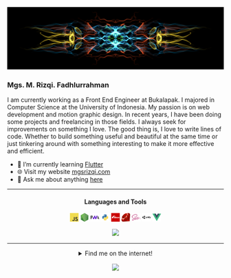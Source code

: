 <img src="https://github.com/rizqirizqi/rizqirizqi/blob/master/header.png">

### Mgs. M. Rizqi. Fadhlurrahman

I am currently working as a Front End Engineer at Bukalapak. I majored in Computer Science at the University of Indonesia. My passion is on web development and motion graphic design. In recent years, I have been doing some projects and freelancing in those fields. I always seek for improvements on something I love. The good thing is, I love to write lines of code. Whether to build something useful and beautiful at the same time or just tinkering around with something interesting to make it more effective and efficient.

- 🌱 I’m currently learning [Flutter](https://flutter.dev)
- 🌐 Visit my website [mgsrizqi.com](https://mgsrizqi.com)
- 💬 Ask me about anything [here](https://github.com/rizqirizqi/rizqirizqi/issues)

<hr>

<h4 align="center">Languages and Tools</h4>
<p align="center">
  <code><img height="20" src="https://raw.githubusercontent.com/github/explore/80688e429a7d4ef2fca1e82350fe8e3517d3494d/topics/javascript/javascript.png"></code>
  <code><img height="20" src="https://raw.githubusercontent.com/github/explore/80688e429a7d4ef2fca1e82350fe8e3517d3494d/topics/nodejs/nodejs.png"></code>
  <code><img height="20" src="https://raw.githubusercontent.com/github/explore/80688e429a7d4ef2fca1e82350fe8e3517d3494d/topics/pwa/pwa.png"></code>
  <code><img height="20" src="https://raw.githubusercontent.com/github/explore/80688e429a7d4ef2fca1e82350fe8e3517d3494d/topics/python/python.png"></code>
  <code><img height="20" src="https://raw.githubusercontent.com/github/explore/80688e429a7d4ef2fca1e82350fe8e3517d3494d/topics/rails/rails.png"></code>
  <code><img height="20" src="https://raw.githubusercontent.com/github/explore/80688e429a7d4ef2fca1e82350fe8e3517d3494d/topics/ruby/ruby.png"></code>
  <code><img height="20" src="https://raw.githubusercontent.com/github/explore/80688e429a7d4ef2fca1e82350fe8e3517d3494d/topics/sass/sass.png"></code>
  <code><img height="20" src="https://raw.githubusercontent.com/github/explore/80688e429a7d4ef2fca1e82350fe8e3517d3494d/topics/unity/unity.png"></code>
  <code><img height="20" src="https://raw.githubusercontent.com/github/explore/80688e429a7d4ef2fca1e82350fe8e3517d3494d/topics/vue/vue.png"></code>
</p>

<p align="center">
  <img src="https://github-readme-stats.vercel.app/api?username=rizqirizqi&show_icons=true&title_color=FFFFFF&icon_color=FFFFFF&text_color=DDDDDD&bg_color=42657A"/>
</p>

<hr>

<p align="center">
  <details align="center">
    <summary>Find me on the internet!</summary>
    <br>
    <a href="https://behance.net/rizqirizqi" target="_blank">Behance</a>
    <a href="https://codepen.io/rizqirizqi" target="_blank">Codepen</a>
    <a href="https://instagram.com/rizqirizqi" target="_blank">Instagram</a>
    <a href="https://twitter.com/rizqirizqi" target="_blank">Twitter</a>
    <a href="https://youtube.com/rizqirizqi" target="_blank">Youtube</a>
  </details>

  <p align="center">
    <img align="center" src="https://visitor-badge.glitch.me/badge?page_id=rizqirizqi.visitor-badge">
  </p>
</p>

